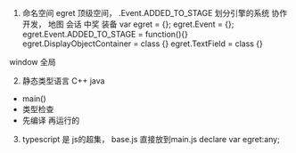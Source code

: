 1. 命名空间
egret 顶级空间，
  .Event.ADDED_TO_STAGE 划分引擎的系统 协作开发，
  地图 会话 中奖 装备
  var egret = {};
  egret.Event = {};
  egret.Event.ADDED_TO_STAGE = function(){}
  egret.DisplayObjectContainer = class {}
  egret.TextField = class {}

window 全局

2. 静态类型语言 C++ java
  - main()
  - 类型检查
  - 先编译 再运行的

3. typescript 是 js的超集， base.js 直接放到main.js 
declare var egret:any;